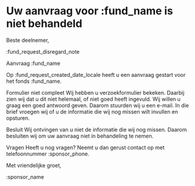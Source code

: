 # Uw aanvraag voor :fund_name is niet behandeld

Beste deelnemer,

:fund_request_disregard_note

Aanvraag :fund_name

Op :fund_request_created_date_locale heeft u een aanvraag gestart voor het fonds :fund_name.

Formulier niet compleet
Wij hebben u verzoekformulier bekeken. Daarbij zien wij dat u dit niet helemaal, of niet goed heeft ingevuld. Wij willen u graag een goed antwoord geven. Daarom stuurden wij u een e-mail. In die brief vroegen wij of u de informatie die wij nog missen wilt invullen en opsturen.

Besluit
Wij ontvingen van u niet de informatie die wij nog missen. Daarom besluiten wij om uw aanvraag niet in behandeling te nemen.

Vragen
Heeft u nog vragen? Neemt u dan gerust contact op met telefoonnummer :sponsor_phone.

Met vriendelijke groet,

:sponsor_name
